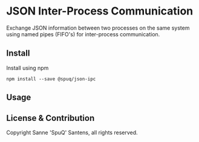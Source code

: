 # JSON Inter-Process Communication
Exchange JSON information between two processes on the same system using named pipes (FIFO's) for inter-process communication.

## Install
Install using npm
```
npm install --save @spuq/json-ipc
```

## Usage


## License & Contribution
Copyright Sanne 'SpuQ' Santens, all rights reserved.
